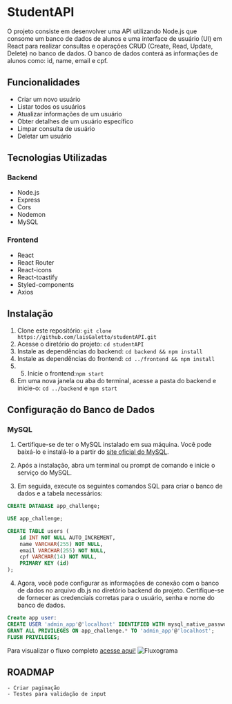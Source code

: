 # StudentAPI

O projeto consiste em desenvolver uma API utilizando Node.js que consome um banco de dados de alunos e uma interface de usuário (UI) em React para realizar consultas e operações CRUD (Create, Read, Update, Delete) no banco de dados. 
O banco de dados conterá as informações de alunos como: id, name, email e cpf.

## Funcionalidades

- Criar um novo usuário
- Listar todos os usuários
- Atualizar informações de um usuário
- Obter detalhes de um usuário específico 
- Limpar consulta de usuário
- Deletar um usuário


## Tecnologias Utilizadas

### Backend

- Node.js
- Express
- Cors
- Nodemon
- MySQL

### Frontend

- React
- React Router
- React-icons
- React-toastify
- Styled-components
- Axios 


## Instalação

1. Clone este repositório: `git clone https://github.com/laisGaletto/studentAPI.git`
2. Acesse o diretório do projeto: `cd studentAPI`
3. Instale as dependências do backend: `cd backend && npm install`
4. Instale as dependências do frontend: `cd ../frontend && npm install`
5. 5. Inicie o frontend:`npm start`
6. Em uma nova janela ou aba do terminal, acesse a pasta do backend e inicie-o: `cd ../backend` e `npm start`


## Configuração do Banco de Dados

### MySQL

1. Certifique-se de ter o MySQL instalado em sua máquina. 
Você pode baixá-lo e instalá-lo a partir do [site oficial do MySQL](https://dev.mysql.com/downloads/).

2. Após a instalação, abra um terminal ou prompt de comando e inicie o serviço do MySQL.

3. Em seguida, execute os seguintes comandos SQL para criar o banco de dados e a tabela necessários:

```sql
CREATE DATABASE app_challenge;

USE app_challenge;

CREATE TABLE users (
	id INT NOT NULL AUTO_INCREMENT,
	name VARCHAR(255) NOT NULL,
	email VARCHAR(255) NOT NULL,
	cpf VARCHAR(14) NOT NULL,
	PRIMARY KEY (id)
);
```

4. Agora, você pode configurar as informações de conexão com o banco de dados no arquivo db.js no diretório backend do projeto. Certifique-se de fornecer as credenciais corretas para o usuário, senha e nome do banco de dados.

```sql
Create app user:
CREATE USER 'admin_app'@'localhost' IDENTIFIED WITH mysql_native_password BY 'password';
GRANT ALL PRIVILEGES ON app_challenge.* TO 'admin_app'@'localhost';
FLUSH PRIVILEGES;
```

Para visualizar o fluxo completo [acesse aqui!](https://excalidraw.com/#json=QukxicH6-FU7JmIvBH3RR,LsLM4DNvVgmdWD0XMzslfg)
![Fluxograma](fluxograma.png)

## ROADMAP 

	- Criar paginação
 	- Testes para validação de input
